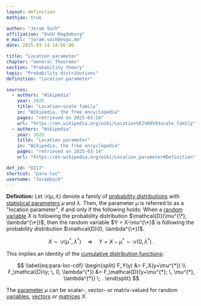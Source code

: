 ```yaml
---
layout: definition
mathjax: true

author: "Joram Soch"
affiliation: "OvGU Magdeburg"
e_mail: "joram.soch@ovgu.de"
date: 2025-03-14 14:56:00

title: "Location parameter"
chapter: "General Theorems"
section: "Probability theory"
topic: "Probability distributions"
definition: "Location parameter"

sources:
  - authors: "Wikipedia"
    year: 2025
    title: "Location–scale family"
    in: "Wikipedia, the free encyclopedia"
    pages: "retrieved on 2025-03-14"
    url: "https://en.wikipedia.org/wiki/Location%E2%80%93scale_family"
  - authors: "Wikipedia"
    year: 2025
    title: "Location parameter"
    in: "Wikipedia, the free encyclopedia"
    pages: "retrieved on 2025-03-14"
    url: "https://en.wikipedia.org/wiki/Location_parameter#Definition"

def_id: "D217"
shortcut: "para-loc"
username: "JoramSoch"
---
```



**Definition:** Let $\mathcal{D}(\mu, \lambda)$ denote a family of [probability distributions](/D/dist) with [statistical parameters](/D/para) $\mu$ and $\lambda$. Then, the parameter $\mu$ is referred to as a "location parameter", if and only if the following holds: When a [random variable](/D/rvar) $X$ is following the probability distribution $\mathcal{D}(\mu^{\*}, \lambda^{\*})$, then the random variable $Y = X-\mu^{\*}$ is following the probability distribution $\mathcal{D}(0, \lambda^{\*})$.

$$ \label{eq:para-loc}
X \sim \mathcal{D}(\mu^{*}, \lambda^{*})
\quad \Rightarrow \quad
Y = X-\mu^{*} \sim \mathcal{D}(0, \lambda^{*}) \; .
$$

This implies an identity of the [cumulative distribution functions](/D/cdf):

$$ \label{eq:para-loc-cdf}
\begin{split}
F_Y(y) &= F_X(y+\mu^{*}) \\
F_\mathcal{D}(y; \, 0, \lambda^{*}) &= F_\mathcal{D}(y+\mu^{*}; \, \mu^{*}, \lambda^{*}) \; .
\end{split}
$$

The [parameter](/D/para) $\mu$ can be scalar-, vector- or matrix-valued for random [variables](/D/rvar), [vectors](/D/rvec) or [matrices](/D/rmat) $X$.